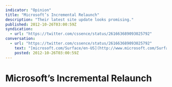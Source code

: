 ```yaml
---
indicator: "Opinion"
title: "Microsoft’s Incremental Relaunch"
description: "Their latest site update looks promising."
published: 2012-10-26T03:00:59Z
syndication:
  - url: "https://twitter.com/cssence/status/261663689093025792"
conversation:
  - url: "https://twitter.com/cssence/status/261663689093025792"
    text: "[microsoft.com/Surface/en-US](http://www.microsoft.com/Surface/en-US) looks good on mobile, hopefully other parts of the site get an overhaul soon #Windows8"
    posted: 2012-10-26T03:00:59Z
---
```


# Microsoft’s Incremental Relaunch
